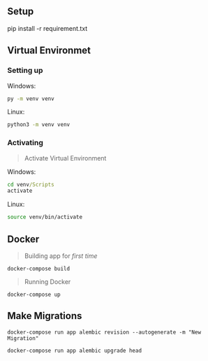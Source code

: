 ## Setup

pip install -r requirement.txt

## Virtual Environmet

### Setting up

Windows:

```cmd
py -m venv venv
```

Linux:

```bash
python3 -m venv venv
```

### Activating

> Activate Virtual Environment

Windows:

```cmd
cd venv/Scripts
activate
```

Linux:

```bash
source venv/bin/activate
```

## Docker

> Building app for _first time_

```docker
docker-compose build
```

> Running Docker

```docker
docker-compose up
```

## Make Migrations

```docker
docker-compose run app alembic revision --autogenerate -m "New Migration"

docker-compose run app alembic upgrade head
```
